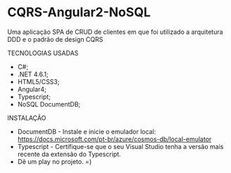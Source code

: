 # CQRS-Angular2-NoSQL

Uma aplicação SPA de CRUD de clientes em que foi utilizado a arquitetura DDD e o padrão de design CQRS 

TECNOLOGIAS USADAS
- C#;
- .NET 4.6.1;
- HTML5/CSS3;
- Angular4;
- Typescript;
- NoSQL DocumentDB;

INSTALAÇÃO
- DocumentDB - Instale e inicie o emulador local: https://docs.microsoft.com/pt-br/azure/cosmos-db/local-emulator
- Typescript - Certifique-se que o seu Visual Studio tenha a versão mais recente da extensão do Typescript.
- Dê um play no projeto. =)
